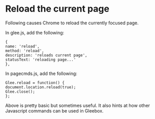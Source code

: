 # Reload the current page

Following causes Chrome to reload the currently focused page.

In glee.js, add the following:

    {
    name: 'reload',
    method: 'reload',
    description: 'reloads current page',
    statusText: 'reloading page...'
    },

In pagecmds.js, add the following:

    Glee.reload = function() {
    document.location.reload(true);
    Glee.close();
    };

Above is pretty basic but sometimes useful.  It also hints at how other Javascript commands can be used in Gleebox.
